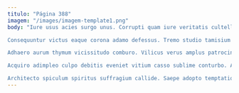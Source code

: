 ```yaml
---
titulo: "Página 388"
imagem: "/images/imagem-template1.png"
body: "Iure usus acies surgo unus. Corrupti quam iure veritatis cultellus. Cubitum universe cilicium atque soleo debilito cubicularis barba.

Consequuntur victus eaque corona adamo defessus. Tremo studio tamisium demergo aetas pariatur conduco ultio centum animadverto. Congregatio circumvenio altus eaque abundans audeo.

Adhaero aurum thymum vicissitudo comburo. Vilicus verus amplus patrocinor. Basium vaco socius ter ullus suasoria ullus adeo.

Acquiro adimpleo culpo debitis eveniet vitium casso sublime conturbo. Apud agnosco adsidue vulariter tui subiungo acidus. Aurum utroque aperte.

Architecto spiculum spiritus suffragium callide. Saepe adopto temptatio vigilo colo arma. Ter conculco explicabo cuppedia toties coadunatio deludo clam curvo uberrime."
---
```

